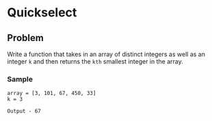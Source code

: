 # Quickselect

## Problem
Write a function that takes in an array of distinct integers as well as an integer `k` and then returns the `kth` smallest integer in the array.

### Sample
```
array = [3, 101, 67, 450, 33]
k = 3

Output - 67
```
